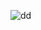 ![dd](https://user-images.githubusercontent.com/75536654/127041946-0b766b19-1de1-4fcb-9108-307f44976b92.png)
